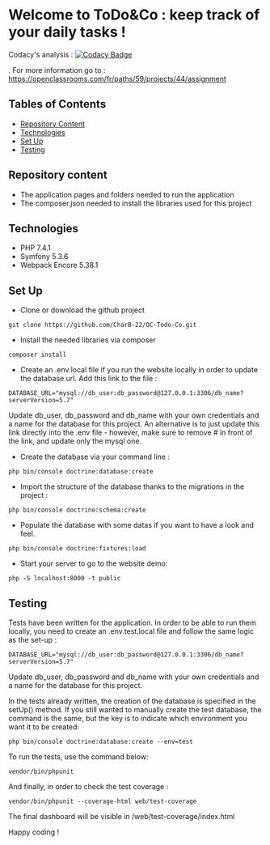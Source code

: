 # Welcome to ToDo&Co : keep track of your daily tasks !


Codacy's analysis : [![Codacy Badge](https://app.codacy.com/project/badge/Grade/94ca4af2b6774c28970281223375c741)](https://www.codacy.com/gh/CharB-22/OC-Todo-Co/dashboard?utm_source=github.com&amp;utm_medium=referral&amp;utm_content=CharB-22/OC-Todo-Co&amp;utm_campaign=Badge_Grade)

. For more information go to : https://openclassrooms.com/fr/paths/59/projects/44/assignment

## Tables of Contents
  * [Repository Content](#repository-content)
  * [Technologies](#technologies)
  * [Set Up](#set-up)
  * [Testing](#testing)

## Repository content
  * The application pages and folders needed to run the application
  * The composer.json needed to install the libraries used for this project

## Technologies
  * PHP 7.4.1
  * Symfony 5.3.6
  * Webpack Encore 5.38.1

## Set Up
  * Clone or download the github project
  ```
  git clone https://github.com/CharB-22/OC-Todo-Co.git
  ```
  * Install the needed libraries via composer
  ```
  composer install
  ```
  * Create an .env.local file if you run the website locally in order to update the database url. Add this link to the file :
  ```
  DATABASE_URL="mysql://db_user:db_password@127.0.0.1:3306/db_name?serverVersion=5.7"
  ```
  Update db_user, db_password and db_name with your own credentials and a name for the database for this project.
  An alternative is to just update this link directly into the .env file - however, make sure to remove # in front of the link, and update only the mysql one.

  * Create the database via your command line :
  ```
  php bin/console doctrine:database:create
  ```
  * Import the structure of the database thanks to the migrations in the project :
  ```
  php bin/console doctrine:schema:create
  ```
  * Populate the database with some datas if you want to have a look and feel.
  ```
  php bin/console doctrine:fixtures:load
  ```
  * Start your server to go to the website demo:
  ```
  php -S localhost:8000 -t public
  ```
  
  ## Testing
  
  Tests have been written for the application. In order to be able to run them locally, you need to create an .env.test.local file and follow the same logic as the set-up :
  ```
  DATABASE_URL="mysql://db_user:db_password@127.0.0.1:3306/db_name?serverVersion=5.7"
  ```
  Update db_user, db_password and db_name with your own credentials and a name for the database for this project.
  
  In the tests already written, the creation of the database is specified in the setUp() method. If you still wanted to manually create the test database, the command is the same,   but the key is to indicate which environment you want it to be created:
  
  ```
  php bin/console doctrine:database:create --env=test
  ```
  
  To run the tests, use the command below:
  ```
  vendor/bin/phpunit
  ```
  
  And finally, in order to check the test coverage :
  ```
  vendor/bin/phpunit --coverage-html web/test-coverage
  ```
  
  The final dashboard will be visible in /web/test-coverage/index.html
  
  
Happy coding !
